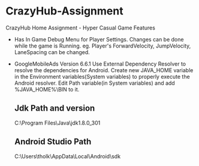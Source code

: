 # CrazyHub-Assignment
CrazyHub Home Assignment - Hyper Casual Game
Features
 - Has In Game Debug Menu for Player Settings. Changes can be done while the game is Running.
       eg. Player's ForwardVelocity, JumpVelocity, LaneSpacing can be changed.
       
  - GoogleMobileAds Version 6.6.1
     Use External Dependency Resolver to resolve the dependencies for Android. Create new JAVA_HOME variable in the Environment variables(System variables) to properly execute the        Android resolver. Edit Path variable(in System variables) and add %JAVA_HOME%\BIN to it.
       
       Jdk Path and version
       ---------------------
       C:\Program Files\Java\jdk1.8.0_301       
       
       Android Studio Path
       --------------------
       C:\Users\tholk\AppData\Local\Android\sdk
       

    

